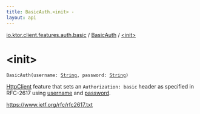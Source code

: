```yaml
---
title: BasicAuth.<init> - 
layout: api
---
```


<div class='api-docs-breadcrumbs'><a href="../index.html">io.ktor.client.features.auth.basic</a> / <a href="index.html">BasicAuth</a> / <a href="./-init-.html">&lt;init&gt;</a></div>

# &lt;init&gt;

<div class="signature"><code><span class="identifier">BasicAuth</span><span class="symbol">(</span><span class="parameterName" id="io.ktor.client.features.auth.basic.BasicAuth$<init>(kotlin.String, kotlin.String)/username">username</span><span class="symbol">:</span>&nbsp;<a href="https://kotlinlang.org/api/latest/jvm/stdlib/kotlin/-string/index.html"><span class="identifier">String</span></a><span class="symbol">, </span><span class="parameterName" id="io.ktor.client.features.auth.basic.BasicAuth$<init>(kotlin.String, kotlin.String)/password">password</span><span class="symbol">:</span>&nbsp;<a href="https://kotlinlang.org/api/latest/jvm/stdlib/kotlin/-string/index.html"><span class="identifier">String</span></a><span class="symbol">)</span></code></div>

<a href="../../io.ktor.client/-http-client/index.html">HttpClient</a> feature that sets an <code>Authorization: basic</code> header
as specified in RFC-2617 using <a href="-init-.html#io.ktor.client.features.auth.basic.BasicAuth$<init>(kotlin.String, kotlin.String)/username">username</a> and <a href="-init-.html#io.ktor.client.features.auth.basic.BasicAuth$<init>(kotlin.String, kotlin.String)/password">password</a>.

https://www.ietf.org/rfc/rfc2617.txt

